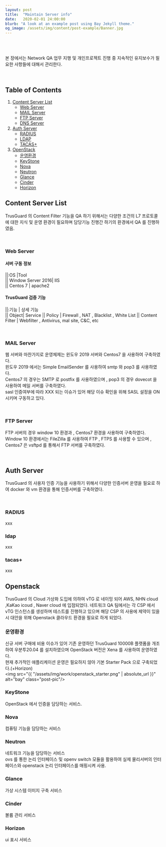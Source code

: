 ```yaml
---
layout: post
title:  "Maintain Server info"
date:   2020-02-01 24:00:00
blurb: "A look at an example post using Bay Jekyll theme."
og_image: /assets/img/content/post-example/Banner.jpg
---
```

<br />
<br />


본 장에서는 Network QA 업무 지행 및 개인프로젝트 진행 중 지속적인 유지보수가 필요한 사항들에 대해서 관리한다.

<br />


## Table of Contents
1. [Content Server List](#content-server-list)
    * [Web Server](#web-server)
    * [MAIL Server](#mail-server)
    * [FTP Server](#ftp-server)
    * [DNS Server](#dns-server)
2. [Auth Server](#auth-server)
    * [RADIUS](#radius)
    * [LDAP](#ldap)
    * [TACAS+](#tacas+)
3. [OpenStack](#openstack)
    * [운영환경](#운영환경)
    * [KeyStone](#keystone)
    * [Nova](#nova)
    * [Neutron](#neutron)
    * [Glance](#glance)
    * [Cinder](#cinder)
    * [Horizon](#horizon)

## Content Server List
TrusGuard 의 Content Filter 기능을 QA 하기 위해서는 다양한 조건의 L7 프로토콜에 대한 지식 및 운영 환경이 필요하며 담당기능 진행간 하기의 환경에서 QA 를 진행하였음. 

<br />

### Web Server
#### 서버 구동 정보
||:OS |Tool   
|| Window Server 2016|  IIS  
|| Centos 7 | apache2 

#### TrusGuard 검증 기능
||:기능 | 상세 기능   
|| Object| Service 
|| Policy | Firewall , NAT , Blacklist , White List 
|| Content Filter  | Webfilter , Antivirus, mal site, C&C, etc

<br />

### MAIL Server
 웹 서버와 마찬가지로 운영체제는 윈도우 2019 서버와 Centos7 을 사용하여 구축하였다. 
 <br />
 윈도우 2019 에서는 Simple EmailSender 를 사용하여 smtp 와 pop3 를 사용하였다. 
 <br />
 Centos7 의 경우는 SMTP 로 postfix 를 사용하였으며 , pop3 의 경우 dovecot 을 사용하여 메일 서버를 구축하였다. 
 <br />
 sasl 인증여부에 따라 XXX 되는 이슈가 있어 해당 이슈 확인을 위해 SASL 설정을 ON 시키며 구동하고 있다. 

<br />

### FTP Server
 FTP 서버의 경우 window 10 환경과 , Centos7 환경을 사용하여 구축하였다. 
 <br />
 Window 10 환경에서는 FileZilla 를 사용하여 FTP , FTPS 를 사용할 수 있으며 , Centos7 은 vsftpd 를 통해서 FTP 서버를 구축하였다. 

<br />

## Auth Server 
 TrusGuard 의 사용자 인증 기능을 사용하기 위해서 다양한 인증서버 운영을 필요로 하여 docker 와 vm 환경을 통해 인증서버를 구축하였다. 

<br />

### RADIUS
 xxx
<br />

### ldap
 xxx
<br />

### tacas+
 xxx
<br />

## Openstack
 TrusGuard 의 Cloud 가상화 도입에 의하여 vTG 로 네이밍 되어 AWS, NHN cloud ,KaKao icoud , Naver cloud 에 입점되었다. 네트워크 QA 팀에서는 각 CSP 에서 vTG 인스턴스를 생성하며 테스트를 진행하고 있으며 해당 CSP 의 사용에 제약이 있을 시 대안을 위해 Openstack 클라우드 환경을 필요로 하게 되었다. 

### 운영환경
 신규 서버 구매에 비용 이슈가 있어 기존 운영하던 TrusGuard 10000B 플랫폼을 개조하여 우분투20.04 를 설치하였으며 OpenStack 버전은 Xena 를 사용하여 운영하였다.  
 현재 추가적인 애플리케이션 운영은 필요하지 않아 기본 Starter Pack 으로 구축되었다.(+Horizon)
<br />
<img src="{{ "/assets/img/work/openstack_starter.png" | absolute_url }}" alt="bay" class="post-pic"/>


### KeyStone
 OpenStack 에서 인증을 담당하는 서비스.
<br />

### Nova
 컴퓨팅 기능을 담당하는 서비스 
<br />

### Neutron
 네트워크 기능을 담당하는 서비스 <br />
  ovs 를 통한 논리 인터페이스 및 openv switch 모듈을 활용하여 실제 물리서버의 인터페이스와 openstack 논리 인터페이스를 매핑시켜 사용. 
<br />

### Glance
 가상 시스템 이미지 구축 서비스
<br />

### Cinder
 볼륨 관리 서비스
<br />

### Horizon
 ui 표시 서비스

